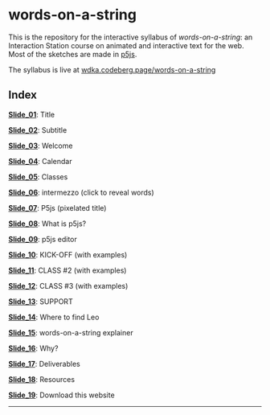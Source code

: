 # words-on-a-string

This is the repository for the interactive syllabus of *words-on-a-string*: an Interaction Station course on animated and interactive text for the web. Most of the sketches are made in [p5js](p5js.org).

The syllabus is live at [wdka.codeberg.page/words-on-a-string](https://wdka.codeberg.page/words-on-a-string)

## Index
[**Slide_01**](https://mywdka.github.io/words-on-a-string): Title

[**Slide_02**](https://mywdka.github.io/words-on-a-string/slide_02/): Subtitle

[**Slide_03**](https://mywdka.github.io/words-on-a-string/slide_03/): Welcome

[**Slide_04**](https://mywdka.github.io/words-on-a-string/slide_04/): Calendar

[**Slide_05**](https://mywdka.github.io/words-on-a-string/slide_05/): Classes

[**Slide_06**](https://mywdka.github.io/words-on-a-string/slide_06/): intermezzo (click to reveal words)

[**Slide_07**](https://mywdka.github.io/words-on-a-string/slide_07/): P5js (pixelated title)

[**Slide_08**](https://mywdka.github.io/words-on-a-string/slide_08/): What is p5js?

[**Slide_09**](https://mywdka.github.io/words-on-a-string/slide_09/): p5js editor

[**Slide_10**](https://mywdka.github.io/words-on-a-string/slide_10/): KICK-OFF (with examples)

[**Slide_11**](https://mywdka.github.io/words-on-a-string/slide_11/): CLASS #2 (with examples)

[**Slide_12**](https://mywdka.github.io/words-on-a-string/slide_12/): CLASS #3 (with examples)

[**Slide_13**](https://mywdka.github.io/words-on-a-string/slide_13/): SUPPORT

[**Slide_14**](https://mywdka.github.io/words-on-a-string/slide_14/): Where to find Leo

[**Slide_15**](https://mywdka.github.io/words-on-a-string/slide_15/): words-on-a-string explainer

[**Slide_16**](https://mywdka.github.io/words-on-a-string/slide_16/): Why?

[**Slide_17**](https://mywdka.github.io/words-on-a-string/slide_17/): Deliverables

[**Slide_18**](https://mywdka.github.io/words-on-a-string/slide_18/): Resources

[**Slide_19**](https://mywdka.github.io/words-on-a-string/slide_19/): Download this website

---
